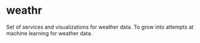 weathr
======

Set of services and visualizations for weather data.  To grow into attempts at machine learning for weather data.
